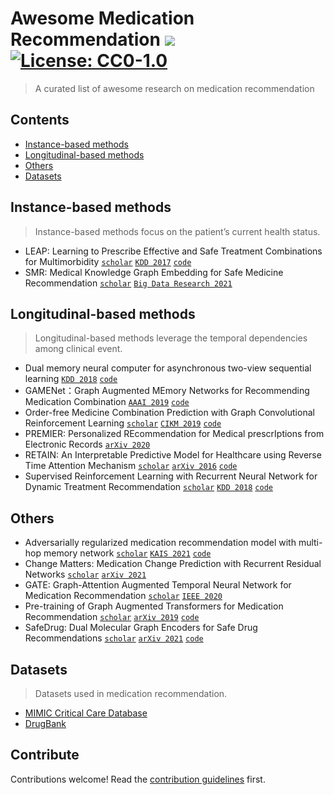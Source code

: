 # Awesome Medication Recommendation [![](https://awesome.re/badge.svg)](https://awesome.re)[![License:  CC0-1.0](https://img.shields.io/badge/License-CC0%201.0-lightgrey.svg)](http://creativecommons.org/publicdomain/zero/1.0/)

> A curated list of awesome research on medication recommendation


## Contents

- [Instance-based methods](#instance-based-methods)
- [Longitudinal-based methods](#longitudinal-based-methods)
- [Others](#others)
- [Datasets](#datasets)


## Instance-based methods

> Instance-based methods focus on the patient’s current health status.

- LEAP: Learning to Prescribe Effective and Safe Treatment Combinations for Multimorbidity [`scholar`](https://scholar.google.com/scholar?hl=en&as_sdt=0%2C5&q=LEAP%3A+Learning+to+Prescribe+Effective+and+Safe+Treatment+Combinations+for+Multimorbidity&btnG=) [`KDD 2017`](https://dl.acm.org/doi/abs/10.1145/3097983.3098109) [`code`](https://github.com/neozhangthe1/AutoPrescribe)
- SMR: Medical Knowledge Graph Embedding for Safe Medicine Recommendation [`scholar`](https://scholar.google.com/scholar?hl=en&as_sdt=0%2C5&q=SMR%3A+Medical+Knowledge+Graph+Embedding+for+Safe+Medicine+Recommendation&btnG=) [`Big Data Research 2021`](https://www.sciencedirect.com/science/article/pii/S2214579620300423?casa_token=1dbnf7YJj60AAAAA:y-ojXslZzSeul6QPIG7MGMl_5XSo4Bc3OSoFsdAW-8LOKTzIRIdGu1EeMUyM09HkdcL5yYvNQao)

## Longitudinal-based  methods

> Longitudinal-based  methods  leverage  the  temporal  dependencies  among  clinical  event.

- Dual memory neural computer for asynchronous two-view sequential learning  [`KDD 2018`](https://dl.acm.org/doi/abs/10.1145/3219819.3219981) [`code`](https://github.com/thaihungle/DMNC)
- GAMENet：Graph Augmented MEmory Networks for Recommending Medication Combination  [`AAAI 2019`](https://ojs.aaai.org/index.php/AAAI/article/view/3905) [`code`](https://github.com/sjy1203/GAMENet)
- Order-free Medicine Combination Prediction with Graph Convolutional Reinforcement Learning [`scholar`](https://scholar.google.com/scholar?hl=en&as_sdt=0%2C5&q=Order-free+Medicine+Combination+Prediction+with+Graph+Convolutional+Reinforcement+Learning&btnG=) [`CIKM 2019`](https://dl.acm.org/doi/abs/10.1145/3357384.3357965) [`code`](https://github.com/WOW5678/CompNet)
- PREMIER: Personalized REcommendation for Medical prescrIptions from Electronic Records  [`arXiv 2020`](https://arxiv.org/abs/2008.13569)
- RETAIN: An Interpretable Predictive Model for Healthcare using Reverse Time Attention Mechanism [`scholar`](https://scholar.google.com/scholar?hl=en&as_sdt=0%2C5&q=RETAIN%3A+An+Interpretable+Predictive+Model+for+Healthcare+using+Reverse+Time+Attention+Mechanism&btnG=) [`arXiv 2016`](https://arxiv.org/abs/1608.05745) [`code`](https://github.com/mp2893/retain)
- Supervised Reinforcement Learning with Recurrent Neural Network for Dynamic Treatment Recommendation [`scholar`](https://scholar.google.com/scholar?hl=en&as_sdt=0%2C5&q=Supervised+Reinforcement+Learning+with+Recurrent+Neural+Network+for+Dynamic+Treatment+Recommendation&btnG=) [`KDD 2018`](https://dl.acm.org/doi/abs/10.1145/3219819.3219961) [`code`](https://github.com/Joywanglulu/SRL_DTR)

## Others

- Adversarially regularized medication recommendation model with multi-hop memory network [`scholar`](https://scholar.google.com/scholar?hl=en&as_sdt=0%2C5&q=Adversarially+regularized+medication+recommendation+model+with+multi-hop+memory+network&btnG=) [`KAIS 2021`](https://link.springer.com/article/10.1007/s10115-020-01513-9) [`code`](https://github.com/yanda-wang/ARMR)
- Change Matters: Medication Change Prediction with Recurrent Residual Networks [`scholar`](https://scholar.google.com/scholar?hl=en&as_sdt=0%2C5&q=Change+Matters%3A+Medication+Change+Prediction+with+Recurrent+Residual+Networks&btnG=) [`arXiv 2021`](https://arxiv.org/abs/2105.01876)
- GATE: Graph-Attention Augmented Temporal Neural Network for Medication Recommendation [`scholar`](https://scholar.google.com/scholar?hl=en&as_sdt=0%2C5&q=GATE%3A+Graph-Attention+Augmented+Temporal+Neural+Network+for+Medication+Recommendation&btnG=) [`IEEE 2020`](https://ieeexplore.ieee.org/abstract/document/9134772/)
- Pre-training of Graph Augmented Transformers for Medication Recommendation [`scholar`](https://scholar.google.com/scholar?hl=en&as_sdt=0%2C5&q=Pre-training+of+Graph+Augmented+Transformers+for+Medication+Recommendation&btnG=) [`arXiv 2019`](https://arxiv.org/abs/1906.00346) [`code`](https://github.com/jshang123/G-Bert)
- SafeDrug: Dual Molecular Graph Encoders for Safe Drug Recommendations [`scholar`](https://scholar.google.com/scholar?hl=en&as_sdt=0%2C5&q=SafeDrug%3A+Dual+Molecular+Graph+Encoders+for+Safe+Drug+Recommendations&btnG=) [`arXiv 2021`](https://arxiv.org/abs/2105.02711) [`code`](https://github.com/ycq091044/SafeDrug)

## Datasets

> Datasets used in medication recommendation.

- [MIMIC Critical Care Database](#https://mimic.physionet.org/)
- [DrugBank](#https://www.drugbank.com/)


## Contribute

Contributions welcome! Read the [contribution guidelines](contributing.md) first.